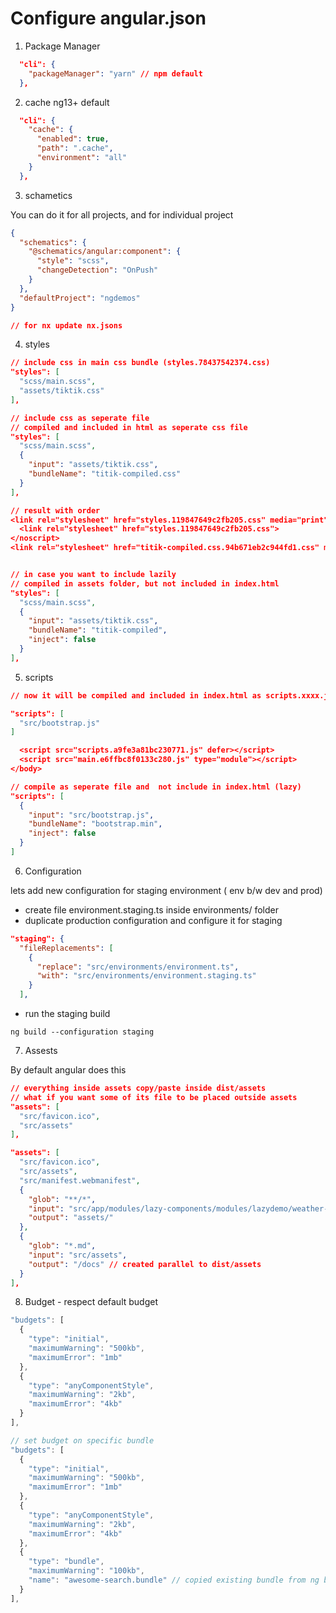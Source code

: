 # Configure angular.json

1. Package Manager

```json
  "cli": {
    "packageManager": "yarn" // npm default
  },
```

2. cache ng13+ default

```json
  "cli": {
    "cache": {
      "enabled": true,
      "path": ".cache",
      "environment": "all"
    }
  },
```

3. schametics

You can do it for all projects, and for individual project

```json
{
  "schematics": {
    "@schematics/angular:component": {
      "style": "scss",
      "changeDetection": "OnPush"
    }
  },
  "defaultProject": "ngdemos"
}

// for nx update nx.jsons
```

4. styles

```json
// include css in main css bundle (styles.78437542374.css)
"styles": [
  "scss/main.scss",
  "assets/tiktik.css"
],

// include css as seperate file
// compiled and included in html as seperate css file
"styles": [
  "scss/main.scss",
  {
    "input": "assets/tiktik.css",
    "bundleName": "titik-compiled.css"
  }
],

// result with order
<link rel="stylesheet" href="styles.119847649c2fb205.css" media="print" onload="this.media='all'"><noscript>
  <link rel="stylesheet" href="styles.119847649c2fb205.css">
</noscript>
<link rel="stylesheet" href="titik-compiled.css.94b671eb2c944fd1.css" media="print" onload="this.media='all'">


// in case you want to include lazily
// compiled in assets folder, but not included in index.html
"styles": [
  "scss/main.scss",
  {
    "input": "assets/tiktik.css",
    "bundleName": "titik-compiled",
    "inject": false
  }
],
```

5. scripts

```json
// now it will be compiled and included in index.html as scripts.xxxx.js

"scripts": [
  "src/bootstrap.js"
]

  <script src="scripts.a9fe3a81bc230771.js" defer></script>
  <script src="main.e6ffbc8f0133c280.js" type="module"></script>
</body>

// compile as seperate file and  not include in index.html (lazy)
"scripts": [
  {
    "input": "src/bootstrap.js",
    "bundleName": "bootstrap.min",
    "inject": false
  }
]
```

6. Configuration

lets add new configuration for staging environment ( env b/w dev and prod)

- create file environment.staging.ts inside environments/ folder
- duplicate production configuration and configure it for staging

```json
"staging": {
  "fileReplacements": [
    {
      "replace": "src/environments/environment.ts",
      "with": "src/environments/environment.staging.ts"
    }
  ],
```

- run the staging build

```
ng build --configuration staging
```

7. Assests

By default angular does this

```json
// everything inside assets copy/paste inside dist/assets
// what if you want some of its file to be placed outside assets
"assets": [
  "src/favicon.ico",
  "src/assets"
],
```

```json
"assets": [
  "src/favicon.ico",
  "src/assets",
  "src/manifest.webmanifest",
  {
    "glob": "**/*",
    "input": "src/app/modules/lazy-components/modules/lazydemo/weather-forecast/assets/",
    "output": "assets/"
  },
  {
    "glob": "*.md",
    "input": "src/assets",
    "output": "/docs" // created parallel to dist/assets
  }
],
```

8. Budget - respect default budget

```javascript
"budgets": [
  {
    "type": "initial",
    "maximumWarning": "500kb",
    "maximumError": "1mb"
  },
  {
    "type": "anyComponentStyle",
    "maximumWarning": "2kb",
    "maximumError": "4kb"
  }
],

// set budget on specific bundle
"budgets": [
  {
    "type": "initial",
    "maximumWarning": "500kb",
    "maximumError": "1mb"
  },
  {
    "type": "anyComponentStyle",
    "maximumWarning": "2kb",
    "maximumError": "4kb"
  },
  {
    "type": "bundle",
    "maximumWarning": "100kb",
    "name": "awesome-search.bundle" // copied existing bundle from ng build
  }
],
```
